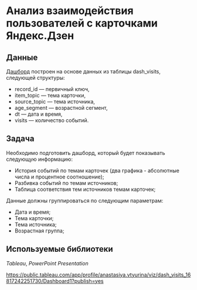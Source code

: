 # Анализ взаимодействия пользователей с карточками Яндекс.Дзен

## Данные

[Дашборд](https://public.tableau.com/app/profile/anastasiya.vtyurina/viz/dash_visits_16817242251730/Dashboard1?publish=yes) построен на основе данных из таблицы dash_visits, следующей структуры:
- record_id — первичный ключ,
- item_topic — тема карточки,
- source_topic — тема источника,
- age_segment — возрастной сегмент,
- dt — дата и время,
- visits — количество событий.

## Задача

Необходимо подготовить дашборд, который будет показывать следующую информацию:
- История событий по темам карточек (два графика - абсолютные числа и процентное соотношение);
- Разбивка событий по темам источников;
- Таблица соответствия тем источников темам карточек;

Данные должны группироваться по следующим параметрам:
- Дата и время;
- Тема карточки;
- Тема источника;
- Возрастная группа;

## Используемые библиотеки
*Tableau*, *PowerPoint Presentation*

https://public.tableau.com/app/profile/anastasiya.vtyurina/viz/dash_visits_16817242251730/Dashboard1?publish=yes
